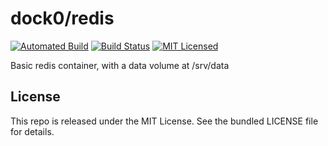 dock0/redis
=======

[![Automated Build](http://img.shields.io/badge/automated-build-green.svg)](https://hub.docker.com/r/dock0/redis/)
[![Build Status](https://img.shields.io/circleci/project/dock0/redis.svg)](https://circleci.com/gh/dock0/redis)
[![MIT Licensed](http://img.shields.io/badge/license-MIT-green.svg)](https://tldrlegal.com/license/mit-license)

Basic redis container, with a data volume at /srv/data

## License

This repo is released under the MIT License. See the bundled LICENSE file for details.

